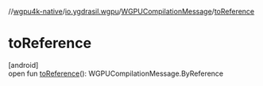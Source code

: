 //[wgpu4k-native](../../../index.md)/[io.ygdrasil.wgpu](../index.md)/[WGPUCompilationMessage](index.md)/[toReference](to-reference.md)

# toReference

[android]\
open fun [toReference](to-reference.md)(): WGPUCompilationMessage.ByReference